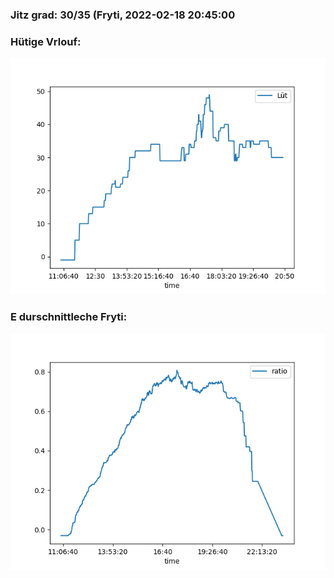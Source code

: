 ### Jitz grad: 30/35 (Fryti, 2022-02-18 20:45:00

### Hütige Vrlouf:
![Graph](Today.png)

### E durschnittleche Fryti:
![Graph](Fryti.png)